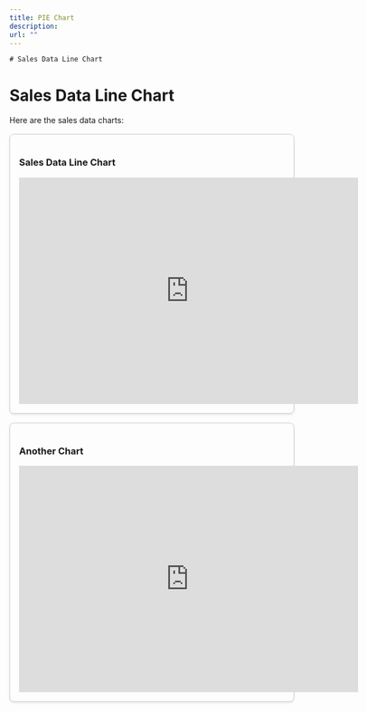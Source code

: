 ```yaml
---
title: PIE Chart
description: 
url: ""
---
```

    # Sales Data Line Chart

# Sales Data Line Chart

Here are the sales data charts:

<div style="border: 1px solid #ccc; border-radius: 8px; padding: 16px; margin: 16px 0; box-shadow: 0 2px 4px rgba(0, 0, 0, 0.1);">
    <h3>Sales Data Line Chart</h3>
    <iframe src="https://docs.google.com/spreadsheets/d/e/2PACX-1vRSGaBFxtovTXqCvfRUd8jrMS7Kvw0QULVjbaLcs_BBYaVZD7i9WWf57kI1Unh2MmLp9Tttk_uwQHaF/pubchart?oid=1238429238&format=interactive" width="600" height="400" frameborder="0"></iframe>
</div>

<div style="border: 1px solid #ccc; border-radius: 8px; padding: 16px; margin: 16px 0; box-shadow: 0 2px 4px rgba(0, 0, 0, 0.1);">
    <h3>Another Chart</h3>
    <iframe src="https://docs.google.com/spreadsheets/d/e/2PACX-1vRSGaBFxtovTXqCvfRUd8jrMS7Kvw0QULVjbaLcs_BBYaVZD7i9WWf57kI1Unh2MmLp9Tttk_uwQHaF/pubchart?oid=1750228765&format=interactive" width="600" height="400" frameborder="0"></iframe>
</div>
